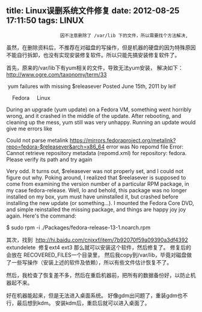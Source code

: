 title: Linux误删系统文件修复
date: 2012-08-25 17:11:50
tags: LINUX
---


						因不注意删除了 /var/lib 下的文件，所以需要找个方法解决,

虽然，在删除资料后，不推荐在对磁盘的写操作，但是机器的硬盘的因为特殊原因不能自行拆卸，也没有实现安装修复软件。所以只能先搞安装修复软件了。

首先，原来的/var/lib下有yum相关的文件，导致无法yum安装，
解决如下：
http://www.ogre.com/taxonomy/term/33

 yum failures with missing $releasever
Posted June 15th, 2011 by leif

    Fedora
    Linux

During an upgrade (yum update) on a Fedora VM, something went horribly 
wrong, and it crashed in the middle of the update. After rebooting, and 
cleaning up the mess, yum still was very unhappy. Running an update 
would give me errors like

Could not parse metalink https://mirrors.fedoraproject.org/metalink?repo=fedora-$releasever&arch=x86_64 error was 
No repomd file
Error: Cannot retrieve repository metadata (repomd.xml) for repository: fedora. Please verify its path and try again

Very odd. It turns out, $releasever was not properly set, and I could 
not figure out why. Poking around, I realized that $reelasever is 
supposed to come from examining the version number of a particular RPM 
package, in my case fedora-release. Well, lo and behold, this package 
was no longer installed on my box, yum must have uninstalled it, but 
crashed before installing the new update (or something...). I mounted 
the Fedora Core DVD, and simple reinstalled the missing package, and 
things are happy joy joy again. Here's the command:

$ sudo rpm -i ./Packages/fedora-release-13-1.noarch.rpm


其次，找到  http://hi.baidu.com/cnjxxf/item/7b92070f59a09390a3df4392
extundelete  修复ext4 ext3
那么就可以安装这个软件，然后修复了。 修复后的会放在 RECOVERED_FILES一个目录里，
然后我copy到/var/lib，毕竟对磁盘做了一些写操作（安装上述的软件及依赖），所以有些文件估计恢复不了。


然后，我检查了恢复差不多，然后在重启机器前，把所有的数据备份好，以防止机器起不来。


好在机器能起来，但是无法进入桌面系统。 好像gdm出问题了，重装gdm也不行，最后想到kdm。
安装kdm后，重启后就可以进入桌面了。

                                   